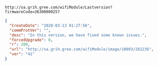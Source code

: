 `http://sa.grih.gree.com/wifiModule/Lastversion?firmwareCode=36300000257`

```json
{
  "CreateDate": "2020-03-13 01:27:56",
  "commProtVer": "",
  "desc": "In this version, we have fixed some known issues.",
  "forcedUpgrade": 0,
  "r": 200,
  "url": "http://sa.grih.gree.com/wifiModule/image/10093/281236",
  "ver": "41"
}
```
